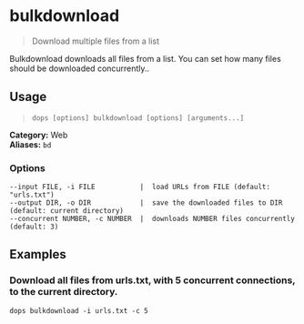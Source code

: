 # bulkdownload

> Download multiple files from a list

Bulkdownload downloads all files from a list. 
You can set how many files should be downloaded concurrently..

## Usage

> `dops [options] bulkdownload [options] [arguments...]`

**Category:** Web  
**Aliases:** `bd`  

### Options
```flags
--input FILE, -i FILE           |  load URLs from FILE (default: "urls.txt")  
--output DIR, -o DIR            |  save the downloaded files to DIR (default: current directory)  
--concurrent NUMBER, -c NUMBER  |  downloads NUMBER files concurrently (default: 3)  
```
## Examples

### Download all files from urls.txt, with 5 concurrent connections, to the current directory.

```command
dops bulkdownload -i urls.txt -c 5
```

